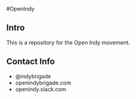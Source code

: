 #OpenIndy

## Intro
This is a repository for the Open Indy movement.

## Contact Info
- @indybrigade
- openindybrigade.com
- openindy.slack.com

